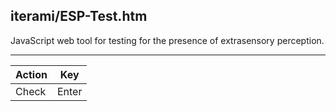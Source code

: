 iterami/ESP-Test.htm
--------------------

JavaScript web tool for testing for the presence of extrasensory perception.

---

Action | Key
-------|------
Check  | Enter
